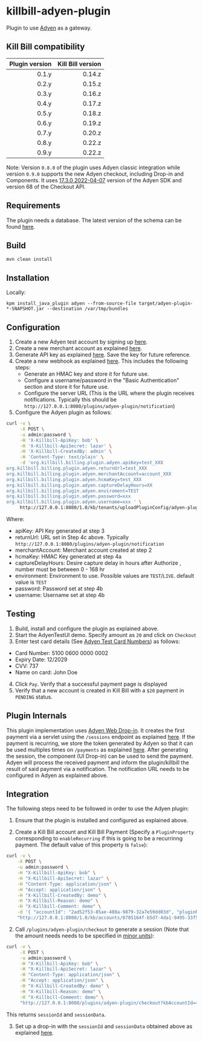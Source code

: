 # killbill-adyen-plugin

Plugin to use [Adyen](https://www.adyen.com/) as a gateway.


## Kill Bill compatibility

| Plugin version | Kill Bill version |
| -------------: | ----------------: |
| 0.1.y          | 0.14.z            |
| 0.2.y          | 0.15.z            |
| 0.3.y          | 0.16.z            |
| 0.4.y          | 0.17.z            |
| 0.5.y          | 0.18.z            |
| 0.6.y          | 0.19.z            |
| 0.7.y          | 0.20.z            |
| 0.8.y          | 0.22.z            |
| 0.9.y          | 0.22.z            |

Note: Version `0.8.0` of the plugin uses Adyen classic integration while version `0.9.0` supports the new Adyen checkout, including Drop-in and Components.  It uses [17.3.0 2022-04-07](https://github.com/Adyen/adyen-java-api-library) version of the Adyen SDK and version 68 of the Checkout API.


## Requirements

The plugin needs a database. The latest version of the schema can be found [here](https://github.com/killbill/killbill-adyen-plugin/tree/master/src/main/resources).

## Build

```
mvn clean install
```

## Installation

Locally:

```
kpm install_java_plugin adyen --from-source-file target/adyen-plugin-*-SNAPSHOT.jar --destination /var/tmp/bundles
```

## Configuration

1. Create a new Adyen test account by signing up [here](https://www.adyen.com/signup). 
2. Create a new merchant account as explained [here](https://docs.adyen.com/account/manage-account-structure#request-merchant-account).
3. Generate API key as explained [here](https://docs.adyen.com/development-resources/api-credentials#generate-api-key). Save the key for future reference.
4. Create a new webhook as explained [here](https://docs.adyen.com/development-resources/webhooks#set-up-notifications-in-your-customer-area). This includes the following steps:
    * Generate an HMAC key and store it for future use. 
    * Configure a username/password in the "Basic Authentication" section and store it for future use. 
    * Configure the server URL (This is the URL where the plugin receives notifications. Typically this should be `http://127.0.0.1:8080/plugins/adyen-plugin/notification`)
5. Configure the Adyen plugin as follows:

```bash
curl -v \
     -X POST \
     -u admin:password \
     -H 'X-Killbill-ApiKey: bob' \
     -H 'X-Killbill-ApiSecret: lazar' \
     -H 'X-Killbill-CreatedBy: admin' \
     -H 'Content-Type: text/plain' \
     -d 'org.killbill.billing.plugin.adyen.apiKey=test_XXX
org.killbill.billing.plugin.adyen.returnUrl=test_XXX
org.killbill.billing.plugin.adyen.merchantAccount=account_XXX
org.killbill.billing.plugin.adyen.hcmaKey=test_XXX
org.killbill.billing.plugin.adyen.captureDelayHours=XX
org.killbill.billing.plugin.adyen.enviroment=TEST
org.killbill.billing.plugin.adyen.password=xxx
org.killbill.billing.plugin.adyen.username=xxx ' \
     http://127.0.0.1:8080/1.0/kb/tenants/uploadPluginConfig/adyen-plugin
```

Where:
* apiKey: API Key generated at step 3
* returnUrl: URL set in Step 4c above. Typically `http://127.0.0.1:8080/plugins/adyen-plugin/notification`
* merchantAccount: Merchant account created at step 2
* hcmaKey: HMAC Key generated at step 4a
* captureDelayHours: Desire capture delay in hours after Authorize , number must be between 0 - 168 hr
* environment: Environment to use. Possible values are `TEST`/`LIVE`. default value is `TEST`
* password: Password set at step 4b
* username: Username set at step 4b 

## Testing

1. Build, install and configure the plugin as explained above.
2. Start the AdyenTestUI demo. Specify amount as `20` and click on `Checkout`
3. Enter test card details (See [Adyen Test Card Numbers](https://docs.adyen.com/development-resources/testing/test-card-numbers)) as follows:
  * Card Number: 5100 0600 0000 0002
  * Expiry Date: 12/2029
  * CVV: 737
  * Name on card: John Doe
4. Click `Pay`. Verify that a successful payment page is displayed
4. Verify that a new account is created in Kill Bill with a `$20` payment in `PENDING` status.

## Plugin Internals

This plugin implementation uses [Adyen Web Drop-in](https://docs.adyen.com/online-payments/web-drop-in). It creates the first payment via a servlet using the `/sessions` endpoint as explained [here](https://docs.adyen.com/online-payments/web-drop-in#create-payment-session). If the payment is recurring, we store the token generated by Adyen so that it can be used multiples times on `/payments` as explained [here](https://docs.adyen.com/online-payments/tokenization/create-and-use-tokens#pay-one-off). After generating the session, the component (UI Drop-in) can be used to send the payment. Adyen will process the received payment and inform the plugin/killbill the result of said payment via a notification. The notification URL needs to be configured in Adyen as explained above.

## Integration

The following steps need to be followed in order to use the Adyen plugin:

1. Ensure that the plugin is installed and configured as explained above.

2. Create a Kill Bill account and Kill Bill Payment (Specify a `PluginProperty` corresponding to `enableRecurring` if this is going to be a recurrinng payment. The default value of this property is `false`):

```bash
curl -v \
    -X POST \
    -u admin:password \
    -H "X-Killbill-ApiKey: bob" \
    -H "X-Killbill-ApiSecret: lazar" \
    -H "Content-Type: application/json" \
    -H "Accept: application/json" \
    -H "X-Killbill-CreatedBy: demo" \
    -H "X-Killbill-Reason: demo" \
    -H "X-Killbill-Comment: demo" \
    -d '{ "accountId": "2ad52f53-85ae-408a-9879-32a7e59dd03d", "pluginName": "adyen-plugin" ,"isDefault": true, "pluginInfo": { "isDefaultPaymentMethod": true, "properties": [ { "key": "enableRecurring", "value": "true", "isUpdatable": false } }' \
    "http://127.0.0.1:8080/1.0/kb/accounts/8785164f-b5d7-4da1-9495-33f5105e8d80/paymentMethods" 
```
2. Call `/plugins/adyen-plugin/checkout` to generate a session (Note that the amount needs needs to be specified in [minor units](https://docs.adyen.com/development-resources/currency-codes)):

```bash
curl -v \
     -X POST \
     -u admin:password \
     -H "X-Killbill-ApiKey: bob" \
     -H "X-Killbill-ApiSecret: lazar" \
     -H "Content-Type: application/json" \
     -H "Accept: application/json" \
     -H "X-Killbill-CreatedBy: demo" \
     -H "X-Killbill-Reason: demo" \
     -H "X-Killbill-Comment: demo" \
     "http://127.0.0.1:8080/plugins/adyen-plugin/checkout?kbAccountId=<KB_ACCOUNT_ID>&amount=<amount>&kbPaymentMethodId=<KB_PAYMENT_METHOD_ID>"
```
This returns `sessionId` and `sessionData`. 

3. Set up a drop-in with the `sessionId` and `sessionData` obtained above as explained [here](https://docs.adyen.com/online-payments/web-drop-in#set-up).